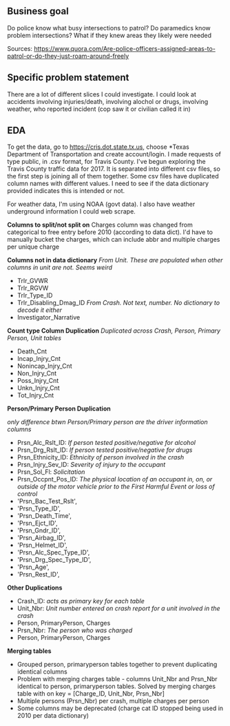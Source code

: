 ## Business goal
Do police know what busy intersections to patrol? Do paramedics know problem intersections? What if they knew areas they likely were needed

Sources:
https://www.quora.com/Are-police-officers-assigned-areas-to-patrol-or-do-they-just-roam-around-freely


## Specific problem statement
There are a lot of different slices I could investigate. I could look at accidents involving injuries/death, involving alochol or drugs, involving weather, who reported incident (cop saw it or civilian called it in)

## EDA
To get the data, go to https://cris.dot.state.tx.us, choose \*Texas Department of Transportation and create account/login. I made requests of type public, in .csv format, for Travis County.
I've begun exploring the Travis County traffic data for 2017. It is separated into different csv files, so the first step is joining all of them together. Some csv files have duplicated column names with different values. I need to see if the data dictionary provided indicates this is intended or not.

For weather data, I'm using NOAA (govt data). I also have weather underground information I could web scrape.

**Columns to split/not split on**
Charges column was changed from categorical to free entry before 2010 (according to data dict). I'd have to manually bucket the charges, which can include abbr and multiple charges per unique charge


**Columns not in data dictionary**
*From Unit. These are populated when other columns in unit are not. Seems weird*
- Trlr_GVWR
-	Trlr_RGVW
-	Trlr_Type_ID
-	Trlr_Disabling_Dmag_ID
*From Crash. Not text, number. No dictionary to decode it either*
- Investigator_Narrative

**Count type Column Duplication**
*Duplicated across Crash, Person, Primary Person, Unit tables*
- Death_Cnt
- Incap_Injry_Cnt
- Nonincap_Injry_Cnt
- Non_Injry_Cnt
- Poss_Injry_Cnt
- Unkn_Injry_Cnt
- Tot_Injry_Cnt

**Person/Primary Person Duplication**

 *only difference btwn Person/Primary person are the driver information columns*
- Prsn_Alc_Rslt_ID: *If person tested positive/negative for alcohol*
- Prsn_Drg_Rslt_ID: *If person tested positive/negative for drugs*
- Prsn_Ethnicity_ID: *Ethnicity of person involved in the crash*
- Prsn_Injry_Sev_ID: *Severity of injury to the occupant*
- Prsn_Sol_Fl: *Solicitation*
- Prsn_Occpnt_Pos_ID: *The physical location of an occupant in, on, or outside of the motor vehicle prior to the First Harmful Event or loss of control*
- 'Prsn_Bac_Test_Rslt',
- 'Prsn_Type_ID',
- 'Prsn_Death_Time',
- 'Prsn_Ejct_ID',
- 'Prsn_Gndr_ID',
- 'Prsn_Airbag_ID',
- 'Prsn_Helmet_ID',
- 'Prsn_Alc_Spec_Type_ID',
- 'Prsn_Drg_Spec_Type_ID',
- 'Prsn_Age',
- 'Prsn_Rest_ID',

**Other Duplications**
- Crash_ID: *acts as primary key for each table*
- Unit_Nbr: *Unit number entered on crash report for a unit involved in the crash*
- Person, PrimaryPerson, Charges
-  Prsn_Nbr: *The person who was charged*
  - Person, PrimaryPerson, Charges

**Merging tables**
- Grouped person, primaryperson tables together to prevent duplicating identical columns
- Problem with merging charges table - columns Unit_Nbr and Prsn_Nbr identical to person, primaryperson tables. Solved by merging charges table with on key = [Charge_ID, Unit_Nbr, Prsn_Nbr]
- Multiple persons (Prsn_Nbr) per crash, multiple charges per person
- Some columns may be deprecated (charge cat ID stopped being used in 2010 per data dictionary)
